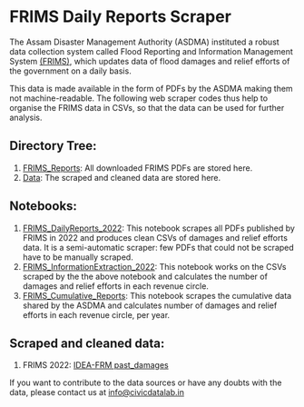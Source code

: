 # FRIMS Daily Reports Scraper

The Assam Disaster Management Authority (ASDMA) instituted a robust data collection system called Flood Reporting and Information Management System [(FRIMS)](http://www.asdma.gov.in/reports.html), which updates data of flood damages and relief efforts of the government on a daily basis.

This data is made available in the form of PDFs by the ASDMA making them not machine-readable. The following web scraper codes thus help to organise the FRIMS data in CSVs, so that the data can be used for further analysis.

## Directory Tree:
1. [FRIMS_Reports](https://github.com/CivicDataLab/IDEA-FRM_Codes/tree/main/Scrapers/FRIMS_Daily_Reports_Scraper/FRIMS_Reports): All downloaded FRIMS PDFs are stored here.
2. [Data](https://github.com/CivicDataLab/IDEA-FRM_Codes/tree/main/Scrapers/FRIMS_Daily_Reports_Scraper/Data): The scraped and cleaned data are stored here.

## Notebooks:
1. [FRIMS_DailyReports_2022](https://github.com/CivicDataLab/IDEA-FRM_Codes/blob/main/Scrapers/FRIMS_Daily_Reports_Scraper/FRIMS_DailyReports_2022.ipynb): This notebook scrapes all PDFs published by FRIMS in 2022 and produces clean CSVs of damages and relief efforts data. It is a semi-automatic scraper: few PDFs that could not be scraped have to be manually scraped.
2. [FRIMS_InformationExtraction_2022](https://github.com/CivicDataLab/IDEA-FRM_Codes/blob/main/Scrapers/FRIMS_Daily_Reports_Scraper/FRIMS_InformationExtraction_2022.ipynb): This notebook works on the CSVs scraped by the the above notebook and calculates the number of damages and relief efforts in each revenue circle. 
3. [FRIMS_Cumulative_Reports](https://github.com/CivicDataLab/IDEA-FRM_Codes/blob/main/Scrapers/FRIMS_Daily_Reports_Scraper/FRIMS_Cumulative_Reports.ipynb): This notebook scrapes the cumulative data shared by the ASDMA and calculates number of damages and relief efforts in each revenue circle, per year.

## Scraped and cleaned data:
1. FRIMS 2022: [IDEA-FRM past_damages](https://github.com/CivicDataLab/IDEA-FRM/tree/main/past_damages)

If you want to contribute to the data sources or have any doubts with the data, please contact us at info@civicdatalab.in
